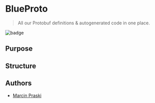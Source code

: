 # BlueProto

> All our Protobuf definitions &amp; autogenerated code in one place.

![badge](https://github.com/blue-health/blue-proto/workflows/Develop/badge.svg)
  
## Purpose

## Structure

## Authors

- [Marcin Praski](https://github.com/mpraski)
